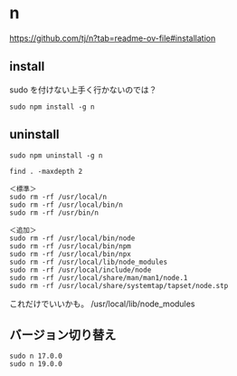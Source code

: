 # n
https://github.com/tj/n?tab=readme-ov-file#installation

## install
sudo を付けない上手く行かないのでは？
```
sudo npm install -g n
```

## uninstall
```
sudo npm uninstall -g n
```


```
find . -maxdepth 2
```

```
＜標準＞
sudo rm -rf /usr/local/n
sudo rm -rf /usr/local/bin/n
sudo rm -rf /usr/bin/n

＜追加＞
sudo rm -rf /usr/local/bin/node
sudo rm -rf /usr/local/bin/npm
sudo rm -rf /usr/local/bin/npx
sudo rm -rf /usr/local/lib/node_modules
sudo rm -rf /usr/local/include/node
sudo rm -rf /usr/local/share/man/man1/node.1
sudo rm -rf /usr/local/share/systemtap/tapset/node.stp

```

これだけでいいかも。
/usr/local/lib/node_modules


## バージョン切り替え
```
sudo n 17.0.0
sudo n 19.0.0
```

